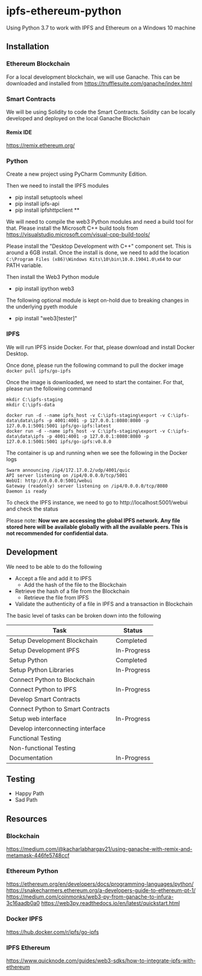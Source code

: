# ipfs-ethereum-python

Using Python 3.7 to work with IPFS and Ethereum on a Windows 10 machine

## Installation

### Ethereum Blockchain
For a local development blockchain, we will use Ganache. This can be downloaded and installed from https://trufflesuite.com/ganache/index.html

### Smart Contracts
We will be using Solidity to code the Smart Contracts. Solidity can be locally developed and deployed on the local Ganache Blockchain 

#### Remix IDE
https://remix.ethereum.org/

### Python
Create a new project using PyCharm Community Edition.

Then we need to install the IPFS modules
- pip install setuptools wheel
- pip install ipfs-api
- pip install ipfshttpclient **

We will need to compile the web3 Python modules and need a build tool for that. Please install the Microsoft C++ build tools from https://visualstudio.microsoft.com/visual-cpp-build-tools/

Please install the "Desktop Development with C++" component set. This is around a 6GB install. Once the install is done, we need to add the location ```C:\Program Files (x86)\Windows Kits\10\bin\10.0.19041.0\x64``` to our PATH variable.

Then install the Web3 Python module
- pip install ipython web3

The following optional module is kept on-hold due to breaking changes in the underlying pyeth module
- pip install "web3[tester]"

### IPFS

We will run IPFS inside Docker. For that, please download and install Docker Desktop.

Once done, please run the following command to pull the docker image
```docker pull ipfs/go-ipfs```

Once the image is downloaded, we need to start the container. For that, please run the following command

```
mkdir C:\ipfs-staging
mkdir C:\ipfs-data

docker run -d --name ipfs_host -v C:\ipfs-staging\export -v C:\ipfs-data\data\ipfs -p 4001:4001 -p 127.0.0.1:8080:8080 -p 127.0.0.1:5001:5001 ipfs/go-ipfs:latest
docker run -d --name ipfs_host -v C:\ipfs-staging\export -v C:\ipfs-data\data\ipfs -p 4001:4001 -p 127.0.0.1:8080:8080 -p 127.0.0.1:5001:5001 ipfs/go-ipfs:v0.8.0
```
The container is up and running when we see the following in the Docker logs
```
Swarm announcing /ip4/172.17.0.2/udp/4001/quic
API server listening on /ip4/0.0.0.0/tcp/5001
WebUI: http://0.0.0.0:5001/webui
Gateway (readonly) server listening on /ip4/0.0.0.0/tcp/8080
Daemon is ready
```
To check the IPFS instance, we need to go to http://localhost:5001/webui and check the status

Please note: **Now we are accessing the global IPFS network. Any file stored here will be available globally with all the available peers. This is not recommended for confidential data.**


## Development
We need to be able to do the following
- Accept a file and add it to IPFS
  - Add the hash of the file to the Blockchain
- Retrieve the hash of a file from the Blockchain
  - Retrieve the file from IPFS
- Validate the authenticity of a file in IPFS and a transaction in Blockchain

The basic level of tasks can be broken down into the following

|Task|Status|
| --- | --- |
|Setup Development Blockchain|Completed|
|Setup Development IPFS|In-Progress|
|Setup Python|Completed|
|Setup Python Libraries|In-Progress|
|Connect Python to Blockchain||
|Connect Python to IPFS|In-Progress|
|Develop Smart Contracts||
|Connect Python to Smart Contracts||
|Setup web interface|In-Progress|
|Develop interconnecting interface||
|Functional Testing ||
|Non-functional Testing||
|Documentation|In-Progress|


## Testing
- Happy Path
- Sad Path

## Resources

### Blockchain 
https://medium.com/@kacharlabhargav21/using-ganache-with-remix-and-metamask-446fe5748ccf

### Ethereum Python
https://ethereum.org/en/developers/docs/programming-languages/python/
https://snakecharmers.ethereum.org/a-developers-guide-to-ethereum-pt-1/
https://medium.com/coinmonks/web3-py-from-ganache-to-infura-3c16aadb0a0
https://web3py.readthedocs.io/en/latest/quickstart.html

### Docker IPFS
https://hub.docker.com/r/ipfs/go-ipfs

### IPFS Ethereum
https://www.quicknode.com/guides/web3-sdks/how-to-integrate-ipfs-with-ethereum
